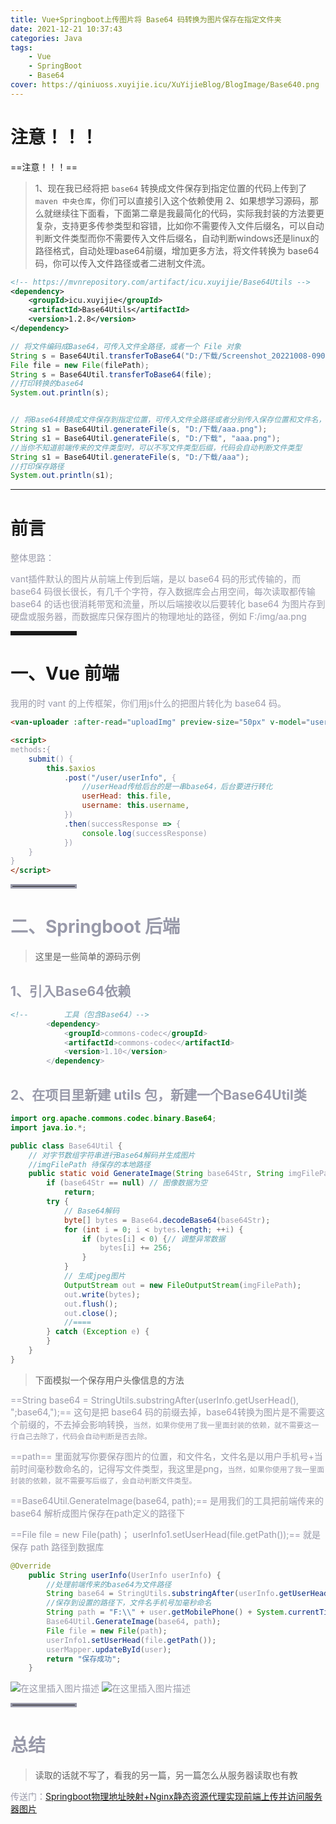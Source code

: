 ```yaml
---
title: Vue+Springboot上传图片将 Base64 码转换为图片保存在指定文件夹
date: 2021-12-21 10:37:43
categories: Java
tags: 
    - Vue
    - SpringBoot
    - Base64
cover: https://qiniuoss.xuyijie.icu/XuYijieBlog/BlogImage/Base640.png
---
```


# 注意！！！
==注意！！！==
> 1、现在我已经将把 `base64` 转换成文件保存到指定位置的代码上传到了 `maven 中央仓库`，你们可以直接引入这个依赖使用
> 2、如果想学习源码，那么就继续往下面看，下面第二章是我最简化的代码，实际我封装的方法要更复杂，支持更多传参类型和容错，比如你不需要传入文件后缀名，可以自动判断文件类型而你不需要传入文件后缀名，自动判断windows还是linux的路径格式，自动处理base64前缀，增加更多方法，将文件转换为 base64 码，你可以传入文件路径或者二进制文件流。

```xml
<!-- https://mvnrepository.com/artifact/icu.xuyijie/Base64Utils -->
<dependency>
    <groupId>icu.xuyijie</groupId>
    <artifactId>Base64Utils</artifactId>
    <version>1.2.8</version>
</dependency>
```
```java
// 将文件编码成Base64，可传入文件全路径，或者一个 File 对象
String s = Base64Util.transferToBase64("D:/下载/Screenshot_20221008-090627.png");
File file = new File(filePath);
String s = Base64Util.transferToBase64(file);
//打印转换的base64
System.out.println(s);


// 将Base64转换成文件保存到指定位置，可传入文件全路径或者分别传入保存位置和文件名，s是base64码
String s1 = Base64Util.generateFile(s, "D:/下载/aaa.png");
String s1 = Base64Util.generateFile(s, "D:/下载", "aaa.png");
//当你不知道前端传来的文件类型时，可以不写文件类型后缀，代码会自动判断文件类型
String s1 = Base64Util.generateFile(s, "D:/下载/aaa");
//打印保存路径
System.out.println(s1);
```

---

# 前言

<font color=#999AAA >整体思路：

vant插件默认的图片从前端上传到后端，是以 base64 码的形式传输的，而 base64 码很长很长，有几千个字符，存入数据库会占用空间，每次读取都传输 base64 的话也很消耗带宽和流量，所以后端接收以后要转化 base64 为图片存到硬盘或服务器，而数据库只保存图片的物理地址的路径，例如 F:/img/aa.png</font>

<hr style=" border:solid; width:100px; height:1px;" color=#000000 size=1">


# 一、Vue 前端

<font color=#999AAA >我用的时 vant 的上传框架，你们用js什么的把图片转化为 base64 码。

```html
<van-uploader :after-read="uploadImg" preview-size="50px" v-model="userHead" :max-count="1" />

<script>
methods:{
    submit() {
        this.$axios
            .post("/user/userInfo", {
                //userHead传给后台的是一串base64，后台要进行转化
                userHead: this.file,
                username: this.username,
            })
            .then(successResponse => {
                console.log(successResponse)
            })
    }
}
</script>

```

<hr style=" border:solid; width:100px; height:1px;" color=#000000 size=1">


# 二、Springboot 后端

> 这里是一些简单的源码示例

##  1、引入Base64依赖

```xml
<!--        工具（包含Base64）-->
        <dependency>
            <groupId>commons-codec</groupId>
            <artifactId>commons-codec</artifactId>
            <version>1.10</version>
        </dependency>
```



##  2、在项目里新建 utils 包，新建一个Base64Util类

```java
import org.apache.commons.codec.binary.Base64;
import java.io.*;

public class Base64Util {
    // 对字节数组字符串进行Base64解码并生成图片
    //imgFilePath 待保存的本地路径
    public static void GenerateImage(String base64Str, String imgFilePath) {
        if (base64Str == null) // 图像数据为空
            return;
        try {
            // Base64解码
            byte[] bytes = Base64.decodeBase64(base64Str);
            for (int i = 0; i < bytes.length; ++i) {
                if (bytes[i] < 0) {// 调整异常数据
                    bytes[i] += 256;
                }
            }
            // 生成jpeg图片
            OutputStream out = new FileOutputStream(imgFilePath);
            out.write(bytes);
            out.flush();
            out.close();
            //====
        } catch (Exception e) {
        }
    }
}

```


> 下面模拟一个保存用户头像信息的方法

==String base64 = StringUtils.substringAfter(userInfo.getUserHead(), ";base64,");== 这句是把 base64 码的前缀去掉，base64转换为图片是不需要这个前缀的，不去掉会影响转换，`当然，如果你使用了我一里面封装的依赖，就不需要这一行自己去除了，代码会自动判断是否去除。`


==path== 里面就写你要保存图片的位置，和文件名，文件名是以用户手机号+当前时间毫秒数命名的，记得写文件类型，我这里是png，`当然，如果你使用了我一里面封装的依赖，就不需要写后缀了，会自动判断文件类型。`

==Base64Util.GenerateImage(base64, path);== 是用我们的工具把前端传来的 base64 解析成图片保存在path定义的路径下



==File file = new File(path)；
userInfo1.setUserHead(file.getPath());== 就是保存 path 路径到数据库


```java
@Override
    public String userInfo(UserInfo userInfo) {
        //处理前端传来的base64为文件路径
        String base64 = StringUtils.substringAfter(userInfo.getUserHead(), ";base64,");
        //保存到设置的路径下，文件名手机号加毫秒命名
        String path = "F:\\" + user.getMobilePhone() + System.currentTimeMillis() + ".png";
        Base64Util.GenerateImage(base64, path);
        File file = new File(path);
        userInfo1.setUserHead(file.getPath());
        userMapper.updateById(user);
        return "保存成功";
    }
```

![在这里插入图片描述](https://qiniuoss.xuyijie.icu/XuYijieBlog/BlogImage/Base640.png)
![在这里插入图片描述](https://qiniuoss.xuyijie.icu/XuYijieBlog/BlogImage/Base641.png)


<hr style=" border:solid; width:100px; height:1px;" color=#000000 size=1">

# 总结
>读取的话就不写了，看我的另一篇，另一篇怎么从服务器读取也有教

传送门：[Springboot物理地址映射+Nginx静态资源代理实现前端上传并访问服务器图片](https://blog.csdn.net/qq_48922459/article/details/122035967?spm=1001.2014.3001.5501)

